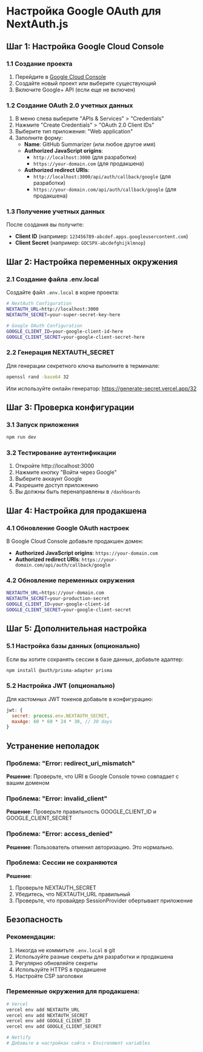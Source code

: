 # Настройка Google OAuth для NextAuth.js

## Шаг 1: Настройка Google Cloud Console

### 1.1 Создание проекта
1. Перейдите в [Google Cloud Console](https://console.cloud.google.com/)
2. Создайте новый проект или выберите существующий
3. Включите Google+ API (если еще не включен)

### 1.2 Создание OAuth 2.0 учетных данных
1. В меню слева выберите "APIs & Services" > "Credentials"
2. Нажмите "Create Credentials" > "OAuth 2.0 Client IDs"
3. Выберите тип приложения: "Web application"
4. Заполните форму:
   - **Name**: GitHub Summarizer (или любое другое имя)
   - **Authorized JavaScript origins**:
     - `http://localhost:3000` (для разработки)
     - `https://your-domain.com` (для продакшена)
   - **Authorized redirect URIs**:
     - `http://localhost:3000/api/auth/callback/google` (для разработки)
     - `https://your-domain.com/api/auth/callback/google` (для продакшена)

### 1.3 Получение учетных данных
После создания вы получите:
- **Client ID** (например: `123456789-abcdef.apps.googleusercontent.com`)
- **Client Secret** (например: `GOCSPX-abcdefghijklmnop`)

## Шаг 2: Настройка переменных окружения

### 2.1 Создание файла .env.local
Создайте файл `.env.local` в корне проекта:

```bash
# NextAuth Configuration
NEXTAUTH_URL=http://localhost:3000
NEXTAUTH_SECRET=your-super-secret-key-here

# Google OAuth Configuration
GOOGLE_CLIENT_ID=your-google-client-id-here
GOOGLE_CLIENT_SECRET=your-google-client-secret-here
```

### 2.2 Генерация NEXTAUTH_SECRET
Для генерации секретного ключа выполните в терминале:

```bash
openssl rand -base64 32
```

Или используйте онлайн генератор: https://generate-secret.vercel.app/32

## Шаг 3: Проверка конфигурации

### 3.1 Запуск приложения
```bash
npm run dev
```

### 3.2 Тестирование аутентификации
1. Откройте http://localhost:3000
2. Нажмите кнопку "Войти через Google"
3. Выберите аккаунт Google
4. Разрешите доступ приложению
5. Вы должны быть перенаправлены в `/dashboards`

## Шаг 4: Настройка для продакшена

### 4.1 Обновление Google OAuth настроек
В Google Cloud Console добавьте продакшен домен:
- **Authorized JavaScript origins**: `https://your-domain.com`
- **Authorized redirect URIs**: `https://your-domain.com/api/auth/callback/google`

### 4.2 Обновление переменных окружения
```bash
NEXTAUTH_URL=https://your-domain.com
NEXTAUTH_SECRET=your-production-secret
GOOGLE_CLIENT_ID=your-google-client-id
GOOGLE_CLIENT_SECRET=your-google-client-secret
```

## Шаг 5: Дополнительная настройка

### 5.1 Настройка базы данных (опционально)
Если вы хотите сохранять сессии в базе данных, добавьте адаптер:

```bash
npm install @auth/prisma-adapter prisma
```

### 5.2 Настройка JWT (опционально)
Для кастомных JWT токенов добавьте в конфигурацию:

```javascript
jwt: {
  secret: process.env.NEXTAUTH_SECRET,
  maxAge: 60 * 60 * 24 * 30, // 30 days
}
```

## Устранение неполадок

### Проблема: "Error: redirect_uri_mismatch"
**Решение**: Проверьте, что URI в Google Console точно совпадает с вашим доменом

### Проблема: "Error: invalid_client"
**Решение**: Проверьте правильность GOOGLE_CLIENT_ID и GOOGLE_CLIENT_SECRET

### Проблема: "Error: access_denied"
**Решение**: Пользователь отменил авторизацию. Это нормально.

### Проблема: Сессии не сохраняются
**Решение**: 
1. Проверьте NEXTAUTH_SECRET
2. Убедитесь, что NEXTAUTH_URL правильный
3. Проверьте, что провайдер SessionProvider обертывает приложение

## Безопасность

### Рекомендации:
1. Никогда не коммитьте `.env.local` в git
2. Используйте разные секреты для разработки и продакшена
3. Регулярно обновляйте секреты
4. Используйте HTTPS в продакшене
5. Настройте CSP заголовки

### Переменные окружения для продакшена:
```bash
# Vercel
vercel env add NEXTAUTH_URL
vercel env add NEXTAUTH_SECRET
vercel env add GOOGLE_CLIENT_ID
vercel env add GOOGLE_CLIENT_SECRET

# Netlify
# Добавьте в настройках сайта > Environment variables
``` 